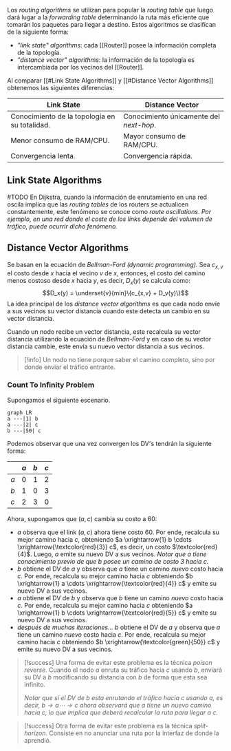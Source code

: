 Los *routing algorithms* se utilizan para popular la *routing table* que luego dará lugar a la *forwarding table* determinando la ruta más eficiente que tomarán los paquetes para llegar a destino. Estos algoritmos se clasifican de la siguiente forma:
- *"link state" algorithms*: cada [[Router]] posee la información completa de la topología.
- *"distance vector" algorithms*: la información de la topología es intercambiada por los vecinos del [[Router]].


Al comparar  [[#Link State Algorithms]] y [[#Distance Vector Algorithms]] obtenemos las siguientes diferencias:

Link State|Distance Vector
---|---
Conocimiento de la topología en su totalidad.|Conocimiento únicamente del *next-hop*.
Menor consumo de RAM/CPU.|Mayor consumo de RAM/CPU.
Convergencia lenta.|Convergencia rápida.

## Link State Algorithms
#TODO 
En Dijkstra, cuando la información de enrutamiento en una red oscila implica que las *routing tables* de los routers se actualicen constantemente, este fenómeno se conoce como *route oscillations*. *Por ejemplo, en una red donde el coste de los links depende del volumen de tráfico, puede ocurrir dicho fenómeno.*

## Distance Vector Algorithms
Se basan en la ecuación de *Bellman-Ford* *(dynamic programming).*
Sea $c_{x,v}$ el costo desde $x$ hacia el vecino $v$ de $x$, entonces, el costo del camino menos costoso desde $x$ hacia $y$, es decir, $D_x(y)$ se calcula como:
$$D_x(y) = \underset{v}{min}\{c_{x,v} + D_v(y)\}$$
La idea principal de los *distance vector algorithms* es que cada nodo envíe a sus vecinos su vector distancia cuando este detecta un cambio en su vector distancia. 

Cuando un nodo recibe un vector distancia, este recalcula su vector distancia utilizando la ecuación de *Bellman-Ford* y en caso de su vector distancia cambie, este envía su nuevo vector distancia a sus vecinos.

>[!info] 
>Un nodo no tiene porque saber el camino completo, sino por donde enviar el tráfico entrante.

### Count To Infinity Problem
Supongamos el siguiente escenario.
```mermaid
graph LR
a ---|1| b
a ---|2| c
b ---|50| c
```
Podemos observar que una vez convergen los DV's tendrán la siguiente forma:

|  | $a$ | $b$ | $c$ |
| ---- | ---- | ---- | ---- |
| $a$ | 0 | 1 | 2 |
| $b$ | 1 | 0 | 3 |
| $c$ | 2 | 3 | 0 |

Ahora, supongamos que $(a, c)$ cambia su costo a $60$:
- $a$ observa que el link $(a,c)$ ahora tiene costo $60$. Por ende, recalcula su mejor camino hacia $c$, obteniendo $a \xrightarrow{1} b \cdots \xrightarrow{\textcolor{red}{3}} c$, es decir, un costo $\textcolor{red}{4}$. Luego, $a$ emite su nuevo DV a sus vecinos. *Notar que $a$ tiene conocimiento previo de que $b$ posee un camino de costo $3$ hacia $c$.*
- $b$ obtiene el DV de $a$ y observa que $a$ tiene un camino *nuevo* costo hacia $c$. Por ende, recalcula su mejor camino hacia $c$ obteniendo $b \xrightarrow{1} a \cdots \xrightarrow{\textcolor{red}{4}} c$ y emite su nuevo DV a sus vecinos.
- $a$ obtiene el DV de $b$ y observa que $b$ tiene un camino *nuevo* costo hacia $c$. Por ende, recalcula su mejor camino hacia $c$ obteniendo $a \xrightarrow{1} b \cdots \xrightarrow{\textcolor{red}{5}} c$ y emite su nuevo DV a sus vecinos.
- *después de muchas iteraciones...* $b$ obtiene el DV de $a$ y observa que $a$ tiene un camino *nuevo* costo hacia $c$. Por ende, recalcula su mejor camino hacia $c$ obteniendo $b \xrightarrow{\textcolor{green}{50}} c$ y emite su nuevo DV a sus vecinos.


>[!success] 
>Una forma de evitar este problema es la técnica *poison reverse*.
>Cuando el nodo $a$ enruta su tráfico hacia $c$ usando $b$, enviará su DV a $b$ modificando su distancia con $b$ de forma que esta sea infinito.
>
>*Notar que si el DV de $b$ esta enrutando el tráfico hacia $c$ usando $a$, es decir, $b \rightarrow a \cdots \rightarrow c$ ahora observará que $a$ tiene un nuevo camino hacia $c$, lo que implica que deberá recalcular la ruta para llegar a $c$.*

>[!success] 
>Otra forma de evitar este problema es la técnica *split-horizon*. Consiste en no anunciar una ruta por la interfaz de donde la aprendió.
